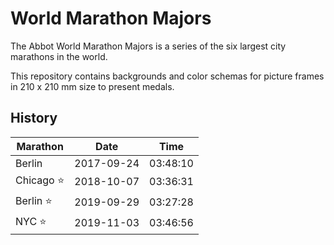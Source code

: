 # World Marathon Majors

The Abbot World Marathon Majors is a series of the six largest city marathons
in the world.

This repository contains backgrounds and color schemas for picture frames in
210 x 210 mm size to present medals.

## History

| Marathon | Date | Time |
| -------- | ---- | ---- |
| Berlin | 2017-09-24 | 03:48:10 |
| Chicago :star: | 2018-10-07 | 03:36:31 |
| Berlin :star: | 2019-09-29 | 03:27:28 |
| NYC :star: | 2019-11-03 | 03:46:56 |
